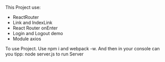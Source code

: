 This Project use:

- ReactRouter
- Link and IndexLink
- React Router onEnter
- Login and Logout demo
- Module axios

To use Project. Use npm i and webpack -w. And then in your console can you tipp:
 node server.js to run Server
 
